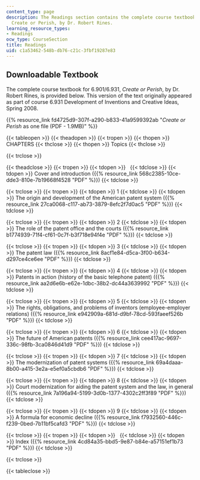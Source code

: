 ```yaml
---
content_type: page
description: The Readings section contains the complete course textbook for 6.901/6.931,
  Create or Perish, by Dr. Robert Rines.
learning_resource_types:
- Readings
ocw_type: CourseSection
title: Readings
uid: c1a53462-548b-db76-c21c-3fbf19287e83
---
```


Downloadable Textbook
---------------------

The complete course textbook for 6.901/6.931, _Create or Perish_, by Dr. Robert Rines, is provided below. This version of the text originally appeared as part of course 6.931 Development of Inventions and Creative Ideas, Spring 2008.

{{% resource_link fd4725d9-307f-a290-b833-41a9599392ab "_Create or Perish_ as one file (PDF - 1.9MB)" %}}

{{< tableopen >}}
{{< theadopen >}}
{{< tropen >}}
{{< thopen >}}
CHAPTERS
{{< thclose >}}
{{< thopen >}}
Topics
{{< thclose >}}

{{< trclose >}}

{{< theadclose >}}
{{< tropen >}}
{{< tdopen >}}
 
{{< tdclose >}}
{{< tdopen >}}
Cover and introduction ({{% resource_link 568c2385-10ce-dde3-810e-7b19668f4528 "PDF" %}})
{{< tdclose >}}

{{< trclose >}}
{{< tropen >}}
{{< tdopen >}}
1
{{< tdclose >}}
{{< tdopen >}}
The origin and development of the American patent system ({{% resource_link 27ca0068-c117-ab73-3879-8efc2f7d0ac5 "PDF" %}})
{{< tdclose >}}

{{< trclose >}}
{{< tropen >}}
{{< tdopen >}}
2
{{< tdclose >}}
{{< tdopen >}}
The role of the patent office and the courts ({{% resource_link b1774939-71f4-cf61-0c7f-b3f718e94f4e "PDF" %}})
{{< tdclose >}}

{{< trclose >}}
{{< tropen >}}
{{< tdopen >}}
3
{{< tdclose >}}
{{< tdopen >}}
The patent law ({{% resource_link 8acf1e84-d5ca-3f00-b634-d297ce4ce6ee "PDF" %}})
{{< tdclose >}}

{{< trclose >}}
{{< tropen >}}
{{< tdopen >}}
4
{{< tdclose >}}
{{< tdopen >}}
Patents in action (history of the basic telephone patent) ({{% resource_link aa2d6e6b-e62e-1dbc-38b2-dc44a3639992 "PDF" %}})
{{< tdclose >}}

{{< trclose >}}
{{< tropen >}}
{{< tdopen >}}
5
{{< tdclose >}}
{{< tdopen >}}
The rights, obligations, and problems of inventors (employee-employer relations) ({{% resource_link e942909a-681d-d9bf-78cd-593faeef526b "PDF" %}})
{{< tdclose >}}

{{< trclose >}}
{{< tropen >}}
{{< tdopen >}}
6
{{< tdclose >}}
{{< tdopen >}}
The future of American patents ({{% resource_link cee417ac-9697-336c-98fb-3ca0846d41d9 "PDF" %}})
{{< tdclose >}}

{{< trclose >}}
{{< tropen >}}
{{< tdopen >}}
7
{{< tdclose >}}
{{< tdopen >}}
The modernization of patent systems ({{% resource_link 69a4daaa-8b00-a415-3e2a-e5ef0a5cbdb6 "PDF" %}})
{{< tdclose >}}

{{< trclose >}}
{{< tropen >}}
{{< tdopen >}}
8
{{< tdclose >}}
{{< tdopen >}}
Court modernization for aiding the patent system and the law, in general ({{% resource_link 7a196a94-5199-3d0b-1377-4302c2ff3f89 "PDF" %}})
{{< tdclose >}}

{{< trclose >}}
{{< tropen >}}
{{< tdopen >}}
9
{{< tdclose >}}
{{< tdopen >}}
A formula for economic decline ({{% resource_link f7932560-446c-f239-0bed-7b11bf5cafd3 "PDF" %}})
{{< tdclose >}}

{{< trclose >}}
{{< tropen >}}
{{< tdopen >}}
 
{{< tdclose >}}
{{< tdopen >}}
Index ({{% resource_link 4cd84a35-bbd5-9e87-b84e-a57151ef1b73 "PDF" %}})
{{< tdclose >}}

{{< trclose >}}

{{< tableclose >}}